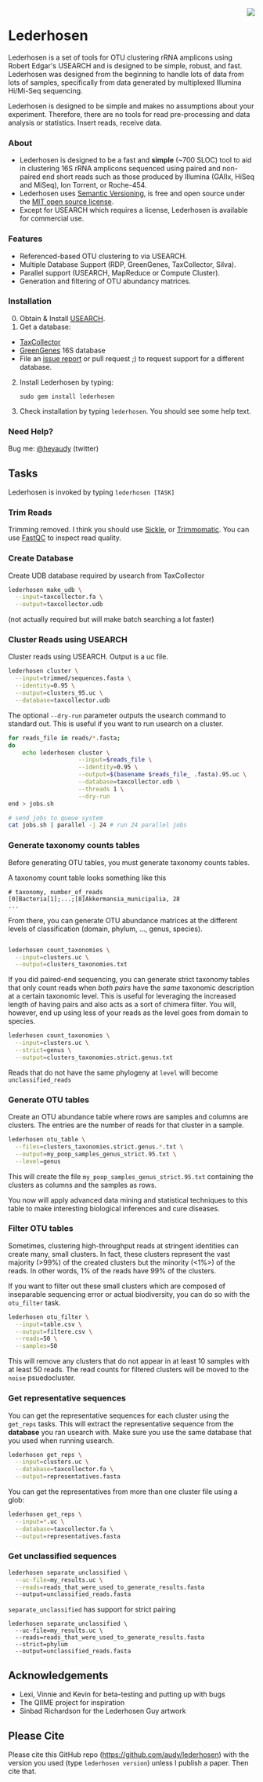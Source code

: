 <img src="https://raw.github.com/audy/lederhosen/master/logo.png" align="right">

# Lederhosen

Lederhosen is a set of tools for OTU clustering rRNA amplicons using
Robert Edgar's USEARCH and is designed to be simple, robust, and fast.
Lederhosen was designed from the beginning to handle lots of data from
lots of samples, specifically from data generated by multiplexed
Illumina Hi/Mi-Seq sequencing.

Lederhosen is designed to be simple and makes no assumptions about your
experiment. Therefore, there are no tools for read pre-processing and
data analysis or statistics. Insert reads, receive data.

### About

- Lederhosen is designed to be a fast and **simple** (~700 SLOC) tool to aid in clustering 16S rRNA amplicons sequenced
using paired and non-paired end short reads such as those produced by Illumina (GAIIx, HiSeq and MiSeq), Ion Torrent, or Roche-454.
- Lederhosen uses [Semantic Versioning](http://semver.org/), is free and open source under the
[MIT open source license](http://opensource.org/licenses/mit-license.php/).
- Except for USEARCH which requires a license, Lederhosen is available for commercial use.

### Features

- Referenced-based OTU clustering to via USEARCH.
- Multiple Database Support (RDP, GreenGenes, TaxCollector, Silva).
- Parallel support (USEARCH, MapReduce or Compute Cluster).
- Generation and filtering of OTU abundancy matrices.

### Installation

0. Obtain & Install [USEARCH](http://www.drive5.com/).
1. Get a database:
  - [TaxCollector](http://github.com/audy/taxcollector)
  - [GreenGenes](http://greengenes.lbl.gov) 16S database
  - File an [issue report](https://github.com/audy/lederhosen/issues) or pull request ;) to request support for a different database.
2. Install Lederhosen by typing:

    `sudo gem install lederhosen`
4. Check installation by typing `lederhosen`. You should see some help text.

### Need Help?

Bug me: [@heyaudy](http://twitter.com/heyaudy) (twitter)

## Tasks

Lederhosen is invoked by typing `lederhosen [TASK]`

### Trim Reads

Trimming removed. I think you should use
[Sickle](https://github.com/najoshi/sickle), or
[Trimmomatic](http://www.usadellab.org/cms/index.php?page=trimmomatic).
You can use
[FastQC](http://www.bioinformatics.babraham.ac.uk/projects/fastqc/) to inspect read quality.

### Create Database

Create UDB database required by usearch from TaxCollector

```bash
lederhosen make_udb \
  --input=taxcollector.fa \
  --output=taxcollector.udb
```

(not actually required but will make batch searching a lot faster)

### Cluster Reads using USEARCH

Cluster reads using USEARCH. Output is a uc file.

```bash
lederhosen cluster \
  --input=trimmed/sequences.fasta \
  --identity=0.95 \
  --output=clusters_95.uc \
  --database=taxcollector.udb
```

The optional `--dry-run` parameter outputs the usearch command to standard out.
This is useful if you want to run usearch on a cluster.

```bash
for reads_file in reads/*.fasta;
do
    echo lederhosen cluster \
                    --input=$reads_file \
                    --identity=0.95 \
                    --output=$(basename $reads_file_ .fasta).95.uc \
                    --database=taxcollector.udb \
                    --threads 1 \
                    --dry-run
end > jobs.sh

# send jobs to queue system
cat jobs.sh | parallel -j 24 # run 24 parallel jobs
```

### Generate taxonomy counts tables

Before generating OTU tables, you must generate taxonomy counts tables.

A taxonomy count table looks something like this

    # taxonomy, number_of_reads
    [0]Bacteria[1];...;[8]Akkermansia_municipalia, 28
    ...

From there, you can generate OTU abundance matrices at the different levels of classification (domain, phylum, ..., genus, species).

```bash

lederhosen count_taxonomies \
  --input=clusters.uc \
  --output=clusters_taxonomies.txt
```

If you did paired-end sequencing, you can generate strict taxonomy tables that only count reads when *both pairs* have the *same*
taxonomic description at a certain taxonomic level. This is useful for leveraging the increased length of having pairs and also
acts as a sort of chimera filter. You will, however, end up using less of your reads as the level goes from domain to species.

```bash
lederhosen count_taxonomies \
  --input=clusters.uc \
  --strict=genus \
  --output=clusters_taxonomies.strict.genus.txt
```

Reads that do not have the same phylogeny at `level` will become `unclassified_reads`

### Generate OTU tables

Create an OTU abundance table where rows are samples and columns are clusters. The entries are the number of reads for that cluster in a sample.

```bash
lederhosen otu_table \
  --files=clusters_taxonomies.strict.genus.*.txt \
  --output=my_poop_samples_genus_strict.95.txt \
  --level=genus
```

This will create the file `my_poop_samples_genus_strict.95.txt` containing the clusters
as columns and the samples as rows.

You now will apply advanced data mining and statistical techniques to this table to make
interesting biological inferences and cure diseases.

### Filter OTU tables

Sometimes, clustering high-throughput reads at stringent identities can create many, small clusters.
In fact, these clusters represent the vast majority (>99%) of the created clusters but the minority (<1%>)
of the reads. In other words, 1% of the reads have 99% of the clusters.

If you want to filter out these small clusters which are composed of inseparable sequencing error or
actual biodiversity, you can do so with the `otu_filter` task.

```bash
lederhosen otu_filter \
  --input=table.csv \
  --output=filtere.csv \
  --reads=50 \
  --samples=50
```

This will remove any clusters that do not appear in at least 10 samples with at least 50 reads. The read counts
for filtered clusters will be moved to the `noise` psuedocluster.


### Get representative sequences

You can get the representative sequences for each cluster using the `get_reps` tasks.
This will extract the representative sequence from the __database__ you ran usearch with.
Make sure you use the same database that you used when running usearch.

```bash
lederhosen get_reps \
  --input=clusters.uc \
  --database=taxcollector.fa \
  --output=representatives.fasta
```

You can get the representatives from more than one cluster file using a glob:

```bash
lederhosen get_reps \
  --input=*.uc \
  --database=taxcollector.fa \
  --output=representatives.fasta
```

### Get unclassified sequences

```bash
lederhosen separate_unclassified \
  --uc-file=my_results.uc \
  --reads=reads_that_were_used_to_generate_results.fasta
  --output=unclassified_reads.fasta
```

`separate_unclassified` has support for strict pairing

```
lederhosen separate_unclassified \
  --uc-file=my_results.uc \
  --reads=reads_that_were_used_to_generate_results.fasta
  --strict=phylum
  --output=unclassified_reads.fasta
```

## Acknowledgements

- Lexi, Vinnie and Kevin for beta-testing and putting up with bugs
- The QIIME project for inspiration
- Sinbad Richardson for the Lederhosen Guy artwork

## Please Cite

Please cite this GitHub repo (https://github.com/audy/lederhosen) with the version you used (type `lederhosen version`) unless I publish a paper. Then cite that.
